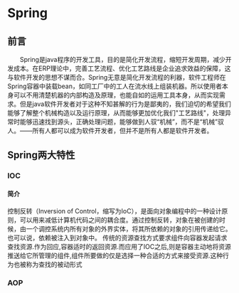 # Spring #
## 前言 ##
&emsp;&emsp;Spring是java程序的开发工具，目的是简化开发流程，缩短开发周期，减少开发成本。在ERP理论中，完善工艺流程、优化工艺路线是企业追求效益的保障，这与软件开发的思想不谋而合。Spring无意是简化开发流程的利器，软件工程师在Spring容器中装载bean，如同工厂中的工人在流水线上组装机器。所以使用者本身可以不用清楚机器的内部构造及原理，也能自如的运用工具本身，从而实现需求。但是java软件开发者对于这种不知甚解的行为是鄙夷的，我们迫切的希望我们能够了解整个机械构造以及运行原理，从而能够更加优化我们"工艺路线"，处理异常时能够迅速找到源头，正确处理问题，能够做到人驭“机械”，而不是“机械”驭人。——所有人都可以成为软件开发者，但并不是所有人都是软件开发者。
## Spring两大特性 ##
### IOC ###
#### 简介 ####
控制反转（Inversion of Control，缩写为IoC），是面向对象编程中的一种设计原则，可以用来减低计算机代码之间的耦合度。通过控制反转，对象在被创建的时候，由一个调控系统内所有对象的外界实体，将其所依赖的对象的引用传递给它。也可以说，依赖被注入到对象中。
传统的资源查找方式要求组件向容器发起请求查找资源.作为回应,容器适时的返回资源.而应用了IOC之后,则是容器主动地将资源推送给它所管理的组件,组件所要做的仅是选择一种合适的方式来接受资源.这种行为也被称为查找的被动形式
### AOP ###
